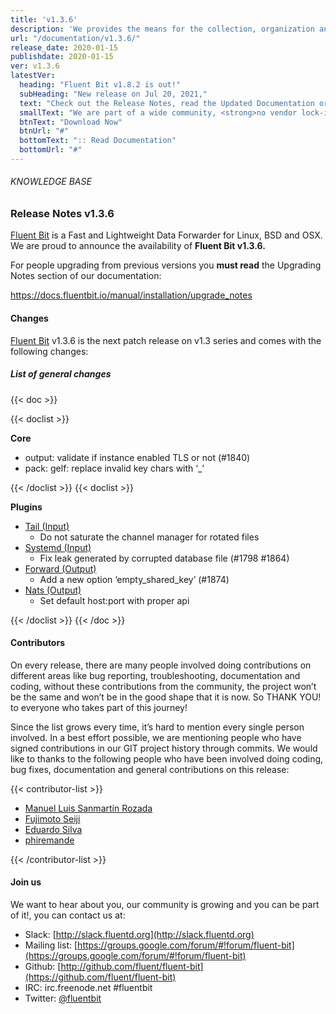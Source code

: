 ```yaml
---
title: 'v1.3.6'
description: 'We provides the means for the collection, organization and computerized retrieval of knowledgeand Lightweight Data Forwarder for Linux, BSD and OSX. We are proud to announce the availability of Fluent Bit v1.3.6.'
url: "/documentation/v1.3.6/"
release_date: 2020-01-15
publishdate: 2020-01-15
ver: v1.3.6
latestVer:
  heading: "Fluent Bit v1.8.2 is out!"
  subHeading: "New release on Jul 20, 2021,"
  text: "Check out the Release Notes, read the Updated Documentation or jump directly to the Downloads Section."
  smallText: "We are part of a wide community, <strong>no vendor lock-in.</strong>"
  btnText: "Download Now"
  btnUrl: "#"
  bottomText: ":: Read Documentation"
  bottomUrl: "#"
---
```


###### KNOWLEDGE BASE

### Release Notes v1.3.6

[Fluent Bit](https://fluentbit.io/) is a Fast and Lightweight Data Forwarder for Linux, BSD and OSX. We are proud to announce the availability of **Fluent Bit v1.3.6.**

For people upgrading from previous versions you **must read** the Upgrading Notes section of our documentation:

https://docs.fluentbit.io/manual/installation/upgrade_notes

#### Changes

[Fluent Bit](https://fluentbit.io) v1.3.6 is the next patch release on v1.3 series and comes with the following changes:

##### List of general changes

{{< doc >}}

{{< doclist >}}

**Core**

* output: validate if instance enabled TLS or not (#1840)
* pack: gelf: replace invalid key chars with ‘_’

{{< /doclist >}}
{{< doclist >}}

**Plugins**

* [Tail (Input)](https://docs.fluentbit.io/manual/input/tail/)
  * Do not saturate the channel manager for rotated files
* [Systemd (Input)](https://docs.fluentbit.io/manual/input/systemd/)
  * Fix leak generated by corrupted database file (#1798 #1864)
* [Forward (Output)](https://docs.fluentbit.io/manual/output/forward/)
  * Add a new option ‘empty_shared_key’ (#1874)
* [Nats (Output)](https://docs.fluentbit.io/manual/output/nats/)
  * Set default host:port with proper api

{{< /doclist >}}
{{< /doc >}}

#### Contributors

On every release, there are many people involved doing contributions on different areas like bug reporting, troubleshooting, documentation and coding, without these contributions from the community, the project won’t be the same and won’t be in the good shape that it is now. So THANK YOU! to everyone who takes part of this journey!

Since the list grows every time, it’s hard to mention every single person involved. In a best effort possible, we are mentioning people who have signed contributions in our GIT project history through commits. We would like to thanks to the following people who have been involved doing coding, bug fixes, documentation and general contributions on this release:

{{< contributor-list >}}

* [Manuel Luis Sanmartín Rozada](https://github.com/manuelluis)
* [Fujimoto Seiji](https://github.com/fujimotos)
* [Eduardo Silva](https://github.com/edsiper)
* [phiremande](https://github.com/phiremande)

{{< /contributor-list >}}

#### Join us

We want to hear about you, our community is growing and you can be part of it!, you can contact us at:

* Slack: [http://slack.fluentd.org](http://slack.fluentd.org)
* Mailing list: [https://groups.google.com/forum/#!forum/fluent-bit](https://groups.google.com/forum/#!forum/fluent-bit)
* Github: [http://github.com/fluent/fluent-bit](https://github.com/fluent/fluent-bit)
* IRC: irc.freenode.net #fluentbit
* Twitter: [@fluentbit](https://twitter.com/fluentbit)